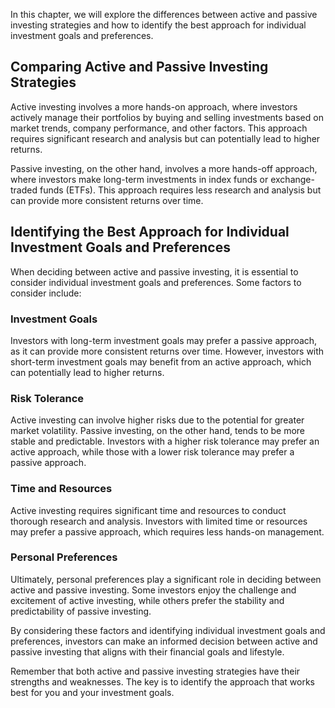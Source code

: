 
In this chapter, we will explore the differences between active and passive investing strategies and how to identify the best approach for individual investment goals and preferences.

Comparing Active and Passive Investing Strategies
-------------------------------------------------

Active investing involves a more hands-on approach, where investors actively manage their portfolios by buying and selling investments based on market trends, company performance, and other factors. This approach requires significant research and analysis but can potentially lead to higher returns.

Passive investing, on the other hand, involves a more hands-off approach, where investors make long-term investments in index funds or exchange-traded funds (ETFs). This approach requires less research and analysis but can provide more consistent returns over time.

Identifying the Best Approach for Individual Investment Goals and Preferences
-----------------------------------------------------------------------------

When deciding between active and passive investing, it is essential to consider individual investment goals and preferences. Some factors to consider include:

### Investment Goals

Investors with long-term investment goals may prefer a passive approach, as it can provide more consistent returns over time. However, investors with short-term investment goals may benefit from an active approach, which can potentially lead to higher returns.

### Risk Tolerance

Active investing can involve higher risks due to the potential for greater market volatility. Passive investing, on the other hand, tends to be more stable and predictable. Investors with a higher risk tolerance may prefer an active approach, while those with a lower risk tolerance may prefer a passive approach.

### Time and Resources

Active investing requires significant time and resources to conduct thorough research and analysis. Investors with limited time or resources may prefer a passive approach, which requires less hands-on management.

### Personal Preferences

Ultimately, personal preferences play a significant role in deciding between active and passive investing. Some investors enjoy the challenge and excitement of active investing, while others prefer the stability and predictability of passive investing.

By considering these factors and identifying individual investment goals and preferences, investors can make an informed decision between active and passive investing that aligns with their financial goals and lifestyle.

Remember that both active and passive investing strategies have their strengths and weaknesses. The key is to identify the approach that works best for you and your investment goals.

